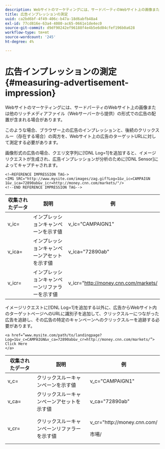 ```yaml
---
description: Webサイトのマーケティングには、サードパーティのWebサイト上の画像または他のリッチメディアファイル（Webサーバーから提供）の形式での広告の配置が含まれる場合があります。
title: 広告インプレッションの測定
uuid: ca2bd6bf-4f49-406c-b47a-18d6abfb48a4
exl-id: 77cd816e-63a4-4080-ac65-0661e1de4ec0
source-git-commit: d9df90242ef96188f4e4b5e6d04cfef196b0a628
workflow-type: tm+mt
source-wordcount: '245'
ht-degree: 4%

---
```


# 広告インプレッションの測定{#measuring-advertisement-impression}

Webサイトのマーケティングには、サードパーティのWebサイト上の画像または他のリッチメディアファイル（Webサーバーから提供）の形式での広告の配置が含まれる場合があります。

このような場合、ブラウザー上の広告のインプレッションと、後続のクリックスルー（存在する場合）の両方を、Webサイト上の広告のターゲットURLに対して測定する必要があります。

画像形式の広告の場合、クエリ文字列に[!DNL Log=1]を追加すると、イメージリクエストが生成され、広告インプレッションが分析のために[!DNL Sensor]によってキャプチャされます。

```
<!—REFERENCE IMPRESSION TAG-> 
<IMG SRC="http://www.mysite.com/images/zag.gif?Log=1&v_ic=CAMPAIGN 1&v_ica=72890ab&v_icr=http://money.cnn.com/markets/"/>
<!--END REFERENCE IMPRESSION TAG-->
```

| 収集されたデータ | 説明 | 例 |
|---|---|---|
| v_ic= | インプレッションキャンペーンを示す値 | v_ic=&quot;CAMPAIGN1&quot; |
| v_ica= | インプレッションキャンペーンアセットを示す値 | v_ica=&quot;72890ab&quot; |
| v_icr= | インプレッションキャンペーンリファラーを示す値 | v_icr=&quot;http://money.cnn.com/markets/ |

イメージリクエストに[!DNL Log=1]を追加する以外に、広告からWebサイト内のターゲットページへのURLに識別子を追加して、クリックスルーにつながった広告を追跡し、その広告の特定のキャンペーンへのクリックスルーを追跡する必要があります。

```
<a href=”www.mysite.com/path/to/landingpage?Log=1&v_c=CAMPAIGN&v_ca=72890ab&v_cr=http://money.cnn.com/markets/”>
Click Here
</a>
```

<table id="table_B87134C522EF4AC9BD2AFA6F4A0CF574"> 
 <thead> 
  <tr> 
   <th colname="col1" class="entry"> 収集されたデータ </th> 
   <th colname="col2" class="entry"> 説明 </th> 
   <th colname="col3" class="entry"> 例 </th> 
  </tr> 
 </thead>
 <tbody> 
  <tr> 
   <td colname="col1"> v_c= </td> 
   <td colname="col2"> クリックスルーキャンペーンを示す値 </td> 
   <td colname="col3"> v_c="CAMPAIGN1" </td> 
  </tr> 
  <tr> 
   <td colname="col1"> v_ca= </td> 
   <td colname="col2"> クリックスルーキャンペーンアセットを示す値 </td> 
   <td colname="col3"> v_ca="72890ab" </td> 
  </tr> 
  <tr> 
   <td colname="col1"> v_cr= </td> 
   <td colname="col2"> クリックスルーキャンペーンリファラーを示す値 </td> 
   <td colname="col3"> <p> <span class="filepath"> v_cr="http://money.cnn.com/</span> </p> <p>市場/ </p> </td> 
  </tr> 
 </tbody> 
</table>
